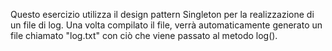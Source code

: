 Questo esercizio utilizza il design pattern Singleton per la realizzazione di un file di log. Una volta compilato il file, verrà automaticamente generato un file chiamato "log.txt" 
con ciò che viene passato al metodo log().
